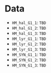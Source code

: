 # Data

 - `HM_hal_G1_1`: `TBD`
 - `HM_hal_G1_2`: `TBD`
 - `HM_hal_G1_3`: `TBD`
 - `HM_lyr_G1_1`: `TBD`
 - `HM_lyr_G1_2`: `TBD`
 - `HM_lyr_G1_3`: `TBD`
 - `HM_SYN_G1_1`: `TBD`
 - `HM_SYN_G1_2`: `TBD`
 - `HM_SYN_G1_3`: `TBD`
